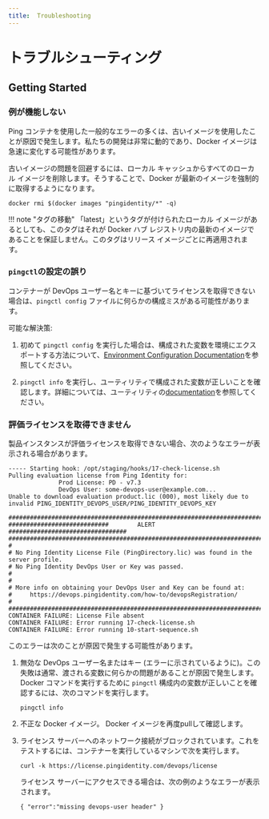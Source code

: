 ```yaml
---
title:  Troubleshooting
---
```

<!--
# Troubleshooting

## Getting started

### Examples Not Working

Many common errors using Ping containers arise from using stale images. Our development is highly dynamic and Docker images can rapidly change.

To avoid issues with stale images, remove all local images from your local cache.  Doing so will force Docker to pull the latest images:

  ```shell
  docker rmi $(docker images "pingidentity/*" -q)
  ```

!!! note "Moving tag"
    Even though you might have a local image tagged "latest", this tag does not guarantee it is the newest image in the Docker hub registry.  This tag is reapplied for each release image.
-->

# トラブルシューティング

## Getting Started

### 例が機能しない

Ping コンテナを使用した一般的なエラーの多くは、古いイメージを使用したことが原因で発生します。私たちの開発は非常に動的であり、Docker イメージは急速に変化する可能性があります。

古いイメージの問題を回避するには、ローカル キャッシュからすべてのローカル イメージを削除します。そうすることで、Docker が最新のイメージを強制的に取得するようになります。

  ```shell
  docker rmi $(docker images "pingidentity/*" -q)
  ```

!!! note "タグの移動"
    「latest」というタグが付けられたローカル イメージがあるとしても、このタグはそれが Docker ハブ レジストリ内の最新のイメージであることを保証しません。このタグはリリース イメージごとに再適用されます。

### `pingctl`の設定の誤り

コンテナーが DevOps ユーザー名とキーに基づいてライセンスを取得できない場合は、`pingctl config` ファイルに何らかの構成ミスがある可能性があります。

可能な解決策:

1. 初めて `pingctl config` を実行した場合は、構成された変数を環境にエクスポートする方法について、[Environment Configuration Documentation](https://devops.pingidentity.com/get-started/prereqs/#configure-the-environment)を参照してください。

1. `pingctl info` を実行し、ユーティリティで構成された変数が正しいことを確認します。詳細については、ユーティリティの[documentation](https://devops.pingidentity.com/tools/pingctlUtil/)を参照してください。

<!--
### Unable To Retrieve Evaluation License

If a product instance or instances cannot retrieve the evaluation license, you might receive an error similar to this:

  ```text
  ----- Starting hook: /opt/staging/hooks/17-check-license.sh
  Pulling evaluation license from Ping Identity for:
                Prod License: PD - v7.3
                DevOps User: some-devops-user@example.com...
  Unable to download evaluation product.lic (000), most likely due to invalid PING_IDENTITY_DEVOPS_USER/PING_IDENTITY_DEVOPS_KEY

  ##################################################################################
  ############################        ALERT        #################################
  ##################################################################################
  #
  # No Ping Identity License File (PingDirectory.lic) was found in the server profile.
  # No Ping Identity DevOps User or Key was passed.
  #
  #
  # More info on obtaining your DevOps User and Key can be found at:
  #     https://devops.pingidentity.com/how-to/devopsRegistration/
  #
  ##################################################################################
  CONTAINER FAILURE: License File absent
  CONTAINER FAILURE: Error running 17-check-license.sh
  CONTAINER FAILURE: Error running 10-start-sequence.sh
  ```

This error can be caused by:

1. An invalid DevOps user name or key (as noted in the error). This failure is usually caused by some issue with the variables being passed in. To verify the variables in the `pingctl` configuration are correct for running Docker commands, run the following command:

      ```shell
      pingctl info
      ```

1. A bad Docker image. Pull the Docker image again to verify.

1. Network connectivity to the license server is blocked. To test this, on the machine that is running the container, run:

      ```shell
      curl -k https://license.pingidentity.com/devops/license
      ```

      If the license server is reachable, you will receive an error similar to this example:

      ```shell
      { "error":"missing devops-user header" }
      ```
-->

### 評価ライセンスを取得できません

製品インスタンスが評価ライセンスを取得できない場合、次のようなエラーが表示される場合があります。

  ```text
  ----- Starting hook: /opt/staging/hooks/17-check-license.sh
  Pulling evaluation license from Ping Identity for:
                Prod License: PD - v7.3
                DevOps User: some-devops-user@example.com...
  Unable to download evaluation product.lic (000), most likely due to invalid PING_IDENTITY_DEVOPS_USER/PING_IDENTITY_DEVOPS_KEY

  ##################################################################################
  ############################        ALERT        #################################
  ##################################################################################
  #
  # No Ping Identity License File (PingDirectory.lic) was found in the server profile.
  # No Ping Identity DevOps User or Key was passed.
  #
  #
  # More info on obtaining your DevOps User and Key can be found at:
  #     https://devops.pingidentity.com/how-to/devopsRegistration/
  #
  ##################################################################################
  CONTAINER FAILURE: License File absent
  CONTAINER FAILURE: Error running 17-check-license.sh
  CONTAINER FAILURE: Error running 10-start-sequence.sh
  ```

このエラーは次のことが原因で発生する可能性があります。

1. 無効な DevOps ユーザー名またはキー (エラーに示されているように)。この失敗は通常、渡される変数に何らかの問題があることが原因で発生します。Docker コマンドを実行するために `pingctl` 構成内の変数が正しいことを確認するには、次のコマンドを実行します。

      ```shell
      pingctl info
      ```

1. 不正な Docker イメージ。 Docker イメージを再度pullして確認します。

1. ライセンス サーバーへのネットワーク接続がブロックされています。これをテストするには、コンテナーを実行しているマシンで次を実行します。

      ```shell
      curl -k https://license.pingidentity.com/devops/license
      ```

      ライセンス サーバーにアクセスできる場合は、次の例のようなエラーが表示されます。

      ```shell
      { "error":"missing devops-user header" }
      ```
